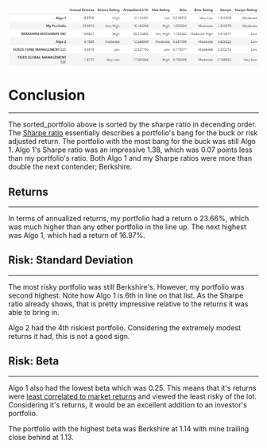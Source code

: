 ![sorted_portfolio](https://raw.githubusercontent.com/Tylryan/Portfolio_Analysis/main/Images/results.png)
# Conclusion
---
The sorted_portfolio above is sorted by the sharpe ratio in decending order. The [Sharpe ratio](https://www.investopedia.com/terms/s/sharperatio.asp) essentially describes a portfolio's bang for the buck or risk adjusted return. The portfolio with the most bang for the buck was still Algo 1. Algo 1's Sharpe ratio was an impressive 1.38, which was 0.07 points less than my portfolio's ratio. Both Algo 1 and my Sharpe ratios were more than double the next contender; Berkshire.

## Returns
---
In terms of annualized returns, my portfolio had a return o 23.66%, which was much higher than any other portfolio in the line up. The next highest was Algo 1, which had a return of 16.97%. 

## Risk: Standard Deviation
---
The most risky portfolio was still Berkshire's. However, my portfolio was second highest. Note how Algo 1 is 6th in line on that list. 
As the Sharpe ratio already shows, that is pretty impressive relative to the returns it was able to bring in.

Algo 2 had the 4th riskiest portfolio. Considering the extremely modest returns it had, this is not a good sign.
## Risk: Beta
---
Algo 1 also had the lowest beta which was 0.25. This means that it's returns were [least correlated to market returns](https://www.investopedia.com/terms/b/beta.asp) and viewed the least risky of the lot. Considering it's returns, it would be an excellent addition to an investor's portfolio.

The portfolio with the highest beta was Berkshire at 1.14 with mine trailing close behind at 1.13. 
